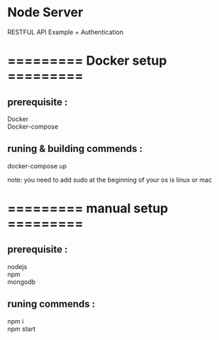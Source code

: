 # Node Server
  RESTFUL API Example + Authentication 
  
# ========= Docker setup =========

## prerequisite :
  Docker  
  Docker-compose

## runing & building commends :
  docker-compose up
  
note: you need to add sudo at the beginning of your os is linux or mac

# ========= manual setup =========

## prerequisite :
  nodejs  
  npm  
  mongodb  

## runing commends :
  npm i   
  npm start
